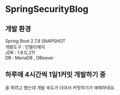 # SpringSecurityBlog

## 개발 환경
Spring Boot 2.7.8 SNAPSHOT  
개발도구 : 인텔리제이  
JDK : 1.8.0_211  
DB : MariaDB , DBeaver  

## 하루에 4시간씩 1일1커밋 개발하기 중
을 하려고 했는데 개발 속도가 더뎌서 커밋하기가 애매하네요. 
